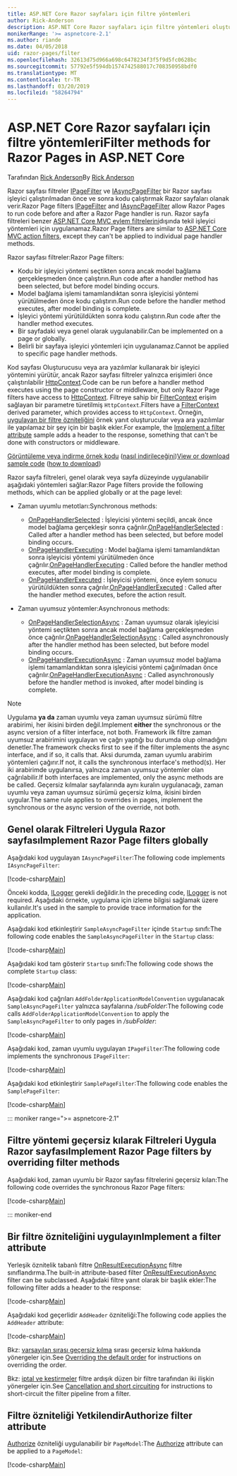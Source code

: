 ```yaml
---
title: ASP.NET Core Razor sayfaları için filtre yöntemleri
author: Rick-Anderson
description: ASP.NET Core Razor sayfaları için filtre yöntemleri oluşturmayı öğrenin.
monikerRange: '>= aspnetcore-2.1'
ms.author: riande
ms.date: 04/05/2018
uid: razor-pages/filter
ms.openlocfilehash: 32613d75d966a698c6478234f3f5f9d5fc0628bc
ms.sourcegitcommit: 57792e5f594db1574742588017c708350958bdf0
ms.translationtype: MT
ms.contentlocale: tr-TR
ms.lasthandoff: 03/20/2019
ms.locfileid: "58264794"
---
```

# <a name="filter-methods-for-razor-pages-in-aspnet-core"></a><span data-ttu-id="8e44c-103">ASP.NET Core Razor sayfaları için filtre yöntemleri</span><span class="sxs-lookup"><span data-stu-id="8e44c-103">Filter methods for Razor Pages in ASP.NET Core</span></span>

<span data-ttu-id="8e44c-104">Tarafından [Rick Anderson](https://twitter.com/RickAndMSFT)</span><span class="sxs-lookup"><span data-stu-id="8e44c-104">By [Rick Anderson](https://twitter.com/RickAndMSFT)</span></span>

<span data-ttu-id="8e44c-105">Razor sayfası filtreler [IPageFilter](/dotnet/api/microsoft.aspnetcore.mvc.filters.ipagefilter?view=aspnetcore-2.0) ve [IAsyncPageFilter](/dotnet/api/microsoft.aspnetcore.mvc.filters.iasyncpagefilter?view=aspnetcore-2.0) bir Razor sayfası işleyici çalıştırılmadan önce ve sonra kodu çalıştırmak Razor sayfaları olanak verir.</span><span class="sxs-lookup"><span data-stu-id="8e44c-105">Razor Page filters [IPageFilter](/dotnet/api/microsoft.aspnetcore.mvc.filters.ipagefilter?view=aspnetcore-2.0) and [IAsyncPageFilter](/dotnet/api/microsoft.aspnetcore.mvc.filters.iasyncpagefilter?view=aspnetcore-2.0) allow Razor Pages to run code before and after a Razor Page handler is run.</span></span> <span data-ttu-id="8e44c-106">Razor sayfa filtreleri benzer [ASP.NET Core MVC eylem filtrelerini](xref:mvc/controllers/filters#action-filters)dışında tekil işleyici yöntemleri için uygulanamaz.</span><span class="sxs-lookup"><span data-stu-id="8e44c-106">Razor Page filters are similar to [ASP.NET Core MVC action filters](xref:mvc/controllers/filters#action-filters), except they can't be applied to individual page handler methods.</span></span> 

<span data-ttu-id="8e44c-107">Razor sayfası filtreler:</span><span class="sxs-lookup"><span data-stu-id="8e44c-107">Razor Page filters:</span></span>

* <span data-ttu-id="8e44c-108">Kodu bir işleyici yöntemi seçtikten sonra ancak model bağlama gerçekleşmeden önce çalıştırın.</span><span class="sxs-lookup"><span data-stu-id="8e44c-108">Run code after a handler method has been selected, but before model binding occurs.</span></span>
* <span data-ttu-id="8e44c-109">Model bağlama işlemi tamamlandıktan sonra işleyicisi yöntemi yürütülmeden önce kodu çalıştırın.</span><span class="sxs-lookup"><span data-stu-id="8e44c-109">Run code before the handler method executes, after model binding is complete.</span></span>
* <span data-ttu-id="8e44c-110">İşleyici yöntemi yürütüldükten sonra kodu çalıştırın.</span><span class="sxs-lookup"><span data-stu-id="8e44c-110">Run code after the handler method executes.</span></span>
* <span data-ttu-id="8e44c-111">Bir sayfadaki veya genel olarak uygulanabilir.</span><span class="sxs-lookup"><span data-stu-id="8e44c-111">Can be implemented on a page or globally.</span></span>
* <span data-ttu-id="8e44c-112">Belirli bir sayfaya işleyici yöntemleri için uygulanamaz.</span><span class="sxs-lookup"><span data-stu-id="8e44c-112">Cannot be applied to specific page handler methods.</span></span>

<span data-ttu-id="8e44c-113">Kod sayfası Oluşturucusu veya ara yazılımlar kullanarak bir işleyici yöntemini yürütür, ancak Razor sayfası filtreler yalnızca erişimleri önce çalıştırılabilir [HttpContext](/dotnet/api/microsoft.aspnetcore.mvc.razorpages.pagemodel.httpcontext?view=aspnetcore-2.0#Microsoft_AspNetCore_Mvc_RazorPages_PageModel_HttpContext).</span><span class="sxs-lookup"><span data-stu-id="8e44c-113">Code can be run before a handler method executes using the page constructor or middleware, but only Razor Page filters have access to [HttpContext](/dotnet/api/microsoft.aspnetcore.mvc.razorpages.pagemodel.httpcontext?view=aspnetcore-2.0#Microsoft_AspNetCore_Mvc_RazorPages_PageModel_HttpContext).</span></span> <span data-ttu-id="8e44c-114">Filtreye sahip bir [FilterContext](/dotnet/api/microsoft.aspnetcore.mvc.filters.filtercontext?view=aspnetcore-2.0) erişim sağlayan bir parametre türetilmiş `HttpContext`.</span><span class="sxs-lookup"><span data-stu-id="8e44c-114">Filters have a [FilterContext](/dotnet/api/microsoft.aspnetcore.mvc.filters.filtercontext?view=aspnetcore-2.0) derived parameter, which provides access to `HttpContext`.</span></span> <span data-ttu-id="8e44c-115">Örneğin, [uygulayan bir filtre özniteliğini](#ifa) örnek yanıt oluşturucular veya ara yazılımlar ile yapılamaz bir şey için bir başlık ekler.</span><span class="sxs-lookup"><span data-stu-id="8e44c-115">For example, the [Implement a filter attribute](#ifa) sample adds a header to the response, something that can't be done with constructors or middleware.</span></span>

<span data-ttu-id="8e44c-116">[Görüntüleme veya indirme örnek kodu](https://github.com/aspnet/Docs/tree/master/aspnetcore/razor-pages/filter/sample/PageFilter) ([nasıl indirileceğini](xref:index#how-to-download-a-sample))</span><span class="sxs-lookup"><span data-stu-id="8e44c-116">[View or download sample code](https://github.com/aspnet/Docs/tree/master/aspnetcore/razor-pages/filter/sample/PageFilter) ([how to download](xref:index#how-to-download-a-sample))</span></span>

<span data-ttu-id="8e44c-117">Razor sayfa filtreleri, genel olarak veya sayfa düzeyinde uygulanabilir aşağıdaki yöntemleri sağlar:</span><span class="sxs-lookup"><span data-stu-id="8e44c-117">Razor Page filters provide the following methods, which can be applied globally or at the page level:</span></span>

* <span data-ttu-id="8e44c-118">Zaman uyumlu metotları:</span><span class="sxs-lookup"><span data-stu-id="8e44c-118">Synchronous methods:</span></span>

  * <span data-ttu-id="8e44c-119">[OnPageHandlerSelected](/dotnet/api/microsoft.aspnetcore.mvc.filters.ipagefilter.onpagehandlerselected?view=aspnetcore-2.0) : İşleyicisi yöntemi seçildi, ancak önce model bağlama gerçekleşir sonra çağrılır.</span><span class="sxs-lookup"><span data-stu-id="8e44c-119">[OnPageHandlerSelected](/dotnet/api/microsoft.aspnetcore.mvc.filters.ipagefilter.onpagehandlerselected?view=aspnetcore-2.0) : Called after a handler method has been selected, but before model binding occurs.</span></span>
  * <span data-ttu-id="8e44c-120">[OnPageHandlerExecuting](/dotnet/api/microsoft.aspnetcore.mvc.filters.ipagefilter.onpagehandlerexecuting?view=aspnetcore-2.0) : Model bağlama işlemi tamamlandıktan sonra işleyicisi yöntemi yürütülmeden önce çağrılır.</span><span class="sxs-lookup"><span data-stu-id="8e44c-120">[OnPageHandlerExecuting](/dotnet/api/microsoft.aspnetcore.mvc.filters.ipagefilter.onpagehandlerexecuting?view=aspnetcore-2.0) : Called before the handler method executes, after model binding is complete.</span></span>
  * <span data-ttu-id="8e44c-121">[OnPageHandlerExecuted](/dotnet/api/microsoft.aspnetcore.mvc.filters.ipagefilter.onpagehandlerexecuted?view=aspnetcore-2.0) : İşleyicisi yöntemi, önce eylem sonucu yürütüldükten sonra çağrılır.</span><span class="sxs-lookup"><span data-stu-id="8e44c-121">[OnPageHandlerExecuted](/dotnet/api/microsoft.aspnetcore.mvc.filters.ipagefilter.onpagehandlerexecuted?view=aspnetcore-2.0) : Called after the handler method executes, before the action result.</span></span>

* <span data-ttu-id="8e44c-122">Zaman uyumsuz yöntemler:</span><span class="sxs-lookup"><span data-stu-id="8e44c-122">Asynchronous methods:</span></span>

  * <span data-ttu-id="8e44c-123">[OnPageHandlerSelectionAsync](/dotnet/api/microsoft.aspnetcore.mvc.filters.iasyncpagefilter.onpagehandlerselectionasync?view=aspnetcore-2.0) : Zaman uyumsuz olarak işleyicisi yöntemi seçtikten sonra ancak model bağlama gerçekleşmeden önce çağrılır.</span><span class="sxs-lookup"><span data-stu-id="8e44c-123">[OnPageHandlerSelectionAsync](/dotnet/api/microsoft.aspnetcore.mvc.filters.iasyncpagefilter.onpagehandlerselectionasync?view=aspnetcore-2.0) : Called asynchronously after the handler method has been selected, but before model binding occurs.</span></span>
  * <span data-ttu-id="8e44c-124">[OnPageHandlerExecutionAsync](/dotnet/api/microsoft.aspnetcore.mvc.filters.iasyncpagefilter.onpagehandlerexecutionasync?view=aspnetcore-2.0) : Zaman uyumsuz model bağlama işlemi tamamlandıktan sonra işleyicisi yöntemi çağırılmadan önce çağrılır.</span><span class="sxs-lookup"><span data-stu-id="8e44c-124">[OnPageHandlerExecutionAsync](/dotnet/api/microsoft.aspnetcore.mvc.filters.iasyncpagefilter.onpagehandlerexecutionasync?view=aspnetcore-2.0) : Called asynchronously before the handler method is invoked, after model binding is complete.</span></span>

> [!NOTE]
> <span data-ttu-id="8e44c-125">Uygulama **ya da** zaman uyumlu veya zaman uyumsuz sürümü filtre arabirimi, her ikisini birden değil.</span><span class="sxs-lookup"><span data-stu-id="8e44c-125">Implement **either** the synchronous or the async version of a filter interface, not both.</span></span> <span data-ttu-id="8e44c-126">Framework ilk filtre zaman uyumsuz arabirimini uygulayan ve çağrı yaptığı bu durumda olup olmadığını denetler.</span><span class="sxs-lookup"><span data-stu-id="8e44c-126">The framework checks first to see if the filter implements the async interface, and if so, it calls that.</span></span> <span data-ttu-id="8e44c-127">Aksi durumda, zaman uyumlu arabirim yöntemleri çağırır.</span><span class="sxs-lookup"><span data-stu-id="8e44c-127">If not, it calls the synchronous interface's method(s).</span></span> <span data-ttu-id="8e44c-128">Her iki arabirimde uygulanırsa, yalnızca zaman uyumsuz yöntemler olan çağrılabilir.</span><span class="sxs-lookup"><span data-stu-id="8e44c-128">If both interfaces are implemented, only the async methods are be called.</span></span> <span data-ttu-id="8e44c-129">Geçersiz kılmalar sayfalarında aynı kuralın uygulanacağı, zaman uyumlu veya zaman uyumsuz sürümü geçersiz kılma, ikisini birden uygular.</span><span class="sxs-lookup"><span data-stu-id="8e44c-129">The same rule applies to overrides in pages, implement the synchronous or the async version of the override, not both.</span></span>

## <a name="implement-razor-page-filters-globally"></a><span data-ttu-id="8e44c-130">Genel olarak Filtreleri Uygula Razor sayfası</span><span class="sxs-lookup"><span data-stu-id="8e44c-130">Implement Razor Page filters globally</span></span>

<span data-ttu-id="8e44c-131">Aşağıdaki kod uygulayan `IAsyncPageFilter`:</span><span class="sxs-lookup"><span data-stu-id="8e44c-131">The following code implements `IAsyncPageFilter`:</span></span>

[!code-csharp[Main](filter/sample/PageFilter/Filters/SampleAsyncPageFilter.cs?name=snippet1)]

<span data-ttu-id="8e44c-132">Önceki kodda, [ILogger](/dotnet/api/microsoft.extensions.logging.ilogger?view=aspnetcore-2.0) gerekli değildir.</span><span class="sxs-lookup"><span data-stu-id="8e44c-132">In the preceding code, [ILogger](/dotnet/api/microsoft.extensions.logging.ilogger?view=aspnetcore-2.0) is not required.</span></span> <span data-ttu-id="8e44c-133">Aşağıdaki örnekte, uygulama için izleme bilgisi sağlamak üzere kullanılır.</span><span class="sxs-lookup"><span data-stu-id="8e44c-133">It's used in the sample to provide trace information for the application.</span></span>

<span data-ttu-id="8e44c-134">Aşağıdaki kod etkinleştirir `SampleAsyncPageFilter` içinde `Startup` sınıfı:</span><span class="sxs-lookup"><span data-stu-id="8e44c-134">The following code enables the `SampleAsyncPageFilter` in the `Startup` class:</span></span>

[!code-csharp[Main](filter/sample/PageFilter/Startup.cs?name=snippet2&highlight=11)]

<span data-ttu-id="8e44c-135">Aşağıdaki kod tam gösterir `Startup` sınıfı:</span><span class="sxs-lookup"><span data-stu-id="8e44c-135">The following code shows the complete `Startup` class:</span></span>

[!code-csharp[Main](filter/sample/PageFilter/Startup.cs?name=snippet1)]

<span data-ttu-id="8e44c-136">Aşağıdaki kod çağrıları `AddFolderApplicationModelConvention` uygulanacak `SampleAsyncPageFilter` yalnızca sayfalarına */subFolder*:</span><span class="sxs-lookup"><span data-stu-id="8e44c-136">The following code calls `AddFolderApplicationModelConvention` to apply the `SampleAsyncPageFilter` to only pages in */subFolder*:</span></span>

[!code-csharp[Main](filter/sample/PageFilter/Startup2.cs?name=snippet2)]

<span data-ttu-id="8e44c-137">Aşağıdaki kod, zaman uyumlu uygulayan `IPageFilter`:</span><span class="sxs-lookup"><span data-stu-id="8e44c-137">The following code implements the synchronous `IPageFilter`:</span></span>

[!code-csharp[Main](filter/sample/PageFilter/Filters/SamplePageFilter.cs?name=snippet1)]

<span data-ttu-id="8e44c-138">Aşağıdaki kod etkinleştirir `SamplePageFilter`:</span><span class="sxs-lookup"><span data-stu-id="8e44c-138">The following code enables the `SamplePageFilter`:</span></span>

[!code-csharp[Main](filter/sample/PageFilter/StartupSync.cs?name=snippet2&highlight=11)]

::: moniker range=">= aspnetcore-2.1"

## <a name="implement-razor-page-filters-by-overriding-filter-methods"></a><span data-ttu-id="8e44c-139">Filtre yöntemi geçersiz kılarak Filtreleri Uygula Razor sayfası</span><span class="sxs-lookup"><span data-stu-id="8e44c-139">Implement Razor Page filters by overriding filter methods</span></span>

<span data-ttu-id="8e44c-140">Aşağıdaki kod, zaman uyumlu bir Razor sayfası filtrelerini geçersiz kılan:</span><span class="sxs-lookup"><span data-stu-id="8e44c-140">The following code overrides the synchronous Razor Page filters:</span></span>

[!code-csharp[Main](filter/sample/PageFilter/Pages/Index.cshtml.cs)]

::: moniker-end

<a name="ifa"></a>

## <a name="implement-a-filter-attribute"></a><span data-ttu-id="8e44c-141">Bir filtre özniteliğini uygulayın</span><span class="sxs-lookup"><span data-stu-id="8e44c-141">Implement a filter attribute</span></span>

<span data-ttu-id="8e44c-142">Yerleşik öznitelik tabanlı filtre [OnResultExecutionAsync](/dotnet/api/microsoft.aspnetcore.mvc.filters.iasyncresultfilter.onresultexecutionasync?view=aspnetcore-2.0#Microsoft_AspNetCore_Mvc_Filters_IAsyncResultFilter_OnResultExecutionAsync_Microsoft_AspNetCore_Mvc_Filters_ResultExecutingContext_Microsoft_AspNetCore_Mvc_Filters_ResultExecutionDelegate_) filtre sınıflandırma.</span><span class="sxs-lookup"><span data-stu-id="8e44c-142">The built-in attribute-based filter [OnResultExecutionAsync](/dotnet/api/microsoft.aspnetcore.mvc.filters.iasyncresultfilter.onresultexecutionasync?view=aspnetcore-2.0#Microsoft_AspNetCore_Mvc_Filters_IAsyncResultFilter_OnResultExecutionAsync_Microsoft_AspNetCore_Mvc_Filters_ResultExecutingContext_Microsoft_AspNetCore_Mvc_Filters_ResultExecutionDelegate_) filter can be subclassed.</span></span> <span data-ttu-id="8e44c-143">Aşağıdaki filtre yanıt olarak bir başlık ekler:</span><span class="sxs-lookup"><span data-stu-id="8e44c-143">The following filter adds a header to the response:</span></span>

[!code-csharp[Main](filter/sample/PageFilter/Filters/AddHeaderAttribute.cs)]

<span data-ttu-id="8e44c-144">Aşağıdaki kod geçerlidir `AddHeader` özniteliği:</span><span class="sxs-lookup"><span data-stu-id="8e44c-144">The following code applies the `AddHeader` attribute:</span></span>

[!code-csharp[Main](filter/sample/PageFilter/Pages/Contact.cshtml.cs?name=snippet1)]

<span data-ttu-id="8e44c-145">Bkz: [varsayılan sırası geçersiz kılma](xref:mvc/controllers/filters#overriding-the-default-order) sırası geçersiz kılma hakkında yönergeler için.</span><span class="sxs-lookup"><span data-stu-id="8e44c-145">See [Overriding the default order](xref:mvc/controllers/filters#overriding-the-default-order) for instructions on overriding the order.</span></span>

<span data-ttu-id="8e44c-146">Bkz: [iptal ve kestirmeler](xref:mvc/controllers/filters#cancellation-and-short-circuiting) filtre ardışık düzen bir filtre tarafından iki ilişkin yönergeler için.</span><span class="sxs-lookup"><span data-stu-id="8e44c-146">See [Cancellation and short circuiting](xref:mvc/controllers/filters#cancellation-and-short-circuiting) for instructions to short-circuit the filter pipeline from a filter.</span></span> 

<a name="auth"></a>

## <a name="authorize-filter-attribute"></a><span data-ttu-id="8e44c-147">Filtre özniteliği Yetkilendir</span><span class="sxs-lookup"><span data-stu-id="8e44c-147">Authorize filter attribute</span></span>

<span data-ttu-id="8e44c-148">[Authorize](/dotnet/api/microsoft.aspnetcore.authorization.authorizeattribute?view=aspnetcore-2.0) özniteliği uygulanabilir bir `PageModel`:</span><span class="sxs-lookup"><span data-stu-id="8e44c-148">The [Authorize](/dotnet/api/microsoft.aspnetcore.authorization.authorizeattribute?view=aspnetcore-2.0) attribute can be applied to a `PageModel`:</span></span>

[!code-csharp[Main](filter/sample/PageFilter/Pages/ModelWithAuthFilter.cshtml.cs?highlight=7)]
